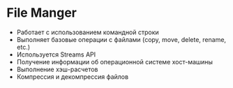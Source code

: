 # File Manger

- Работает с использованием командной строки
- Выполняет базовые операции с файлами (copy, move, delete, rename, etc.)
- Используется Streams API
- Получение информации об операционной системе хост-машины
- Выполнение хэш-расчетов
- Компрессия и декомпрессия файлов
